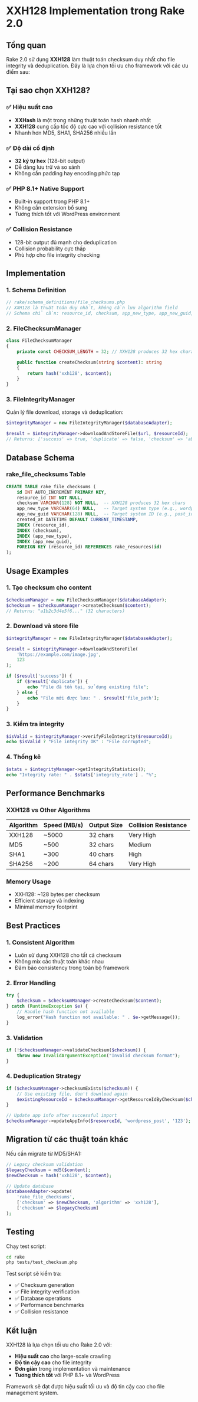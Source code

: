 # XXH128 Implementation trong Rake 2.0

## Tổng quan

Rake 2.0 sử dụng **XXH128** làm thuật toán checksum duy nhất cho file integrity và deduplication. Đây là lựa chọn tối ưu cho framework với các ưu điểm sau:

## Tại sao chọn XXH128?

### ✅ **Hiệu suất cao**
- **XXHash** là một trong những thuật toán hash nhanh nhất
- **XXH128** cung cấp tốc độ cực cao với collision resistance tốt
- Nhanh hơn MD5, SHA1, SHA256 nhiều lần

### ✅ **Độ dài cố định**
- **32 ký tự hex** (128-bit output)
- Dễ dàng lưu trữ và so sánh
- Không cần padding hay encoding phức tạp

### ✅ **PHP 8.1+ Native Support**
- Built-in support trong PHP 8.1+
- Không cần extension bổ sung
- Tương thích tốt với WordPress environment

### ✅ **Collision Resistance**
- 128-bit output đủ mạnh cho deduplication
- Collision probability cực thấp
- Phù hợp cho file integrity checking

## Implementation

### 1. Schema Definition

```php
// rake/schema_definitions/file_checksums.php
// XXH128 là thuật toán duy nhất, không cần lưu algorithm field
// Schema chỉ cần: resource_id, checksum, app_new_type, app_new_guid, created_at
```

### 2. FileChecksumManager

```php
class FileChecksumManager
{
    private const CHECKSUM_LENGTH = 32; // XXH128 produces 32 hex characters

    public function createChecksum(string $content): string
    {
        return hash('xxh128', $content);
    }
}
```

### 3. FileIntegrityManager

Quản lý file download, storage và deduplication:

```php
$integrityManager = new FileIntegrityManager($databaseAdapter);

$result = $integrityManager->downloadAndStoreFile($url, $resourceId);
// Returns: ['success' => true, 'duplicate' => false, 'checksum' => 'abc123...']
```

## Database Schema

### rake_file_checksums Table

```sql
CREATE TABLE rake_file_checksums (
    id INT AUTO_INCREMENT PRIMARY KEY,
    resource_id INT NOT NULL,
    checksum VARCHAR(128) NOT NULL,  -- XXH128 produces 32 hex chars
    app_new_type VARCHAR(64) NULL,   -- Target system type (e.g., wordpress_post)
    app_new_guid VARCHAR(128) NULL,  -- Target system ID (e.g., post_id)
    created_at DATETIME DEFAULT CURRENT_TIMESTAMP,
    INDEX (resource_id),
    INDEX (checksum),
    INDEX (app_new_type),
    INDEX (app_new_guid),
    FOREIGN KEY (resource_id) REFERENCES rake_resources(id)
);
```

## Usage Examples

### 1. Tạo checksum cho content

```php
$checksumManager = new FileChecksumManager($databaseAdapter);
$checksum = $checksumManager->createChecksum($content);
// Returns: "a1b2c3d4e5f6..." (32 characters)
```

### 2. Download và store file

```php
$integrityManager = new FileIntegrityManager($databaseAdapter);

$result = $integrityManager->downloadAndStoreFile(
    'https://example.com/image.jpg',
    123
);

if ($result['success']) {
    if ($result['duplicate']) {
        echo "File đã tồn tại, sử dụng existing file";
    } else {
        echo "File mới được lưu: " . $result['file_path'];
    }
}
```

### 3. Kiểm tra integrity

```php
$isValid = $integrityManager->verifyFileIntegrity($resourceId);
echo $isValid ? "File integrity OK" : "File corrupted";
```

### 4. Thống kê

```php
$stats = $integrityManager->getIntegrityStatistics();
echo "Integrity rate: " . $stats['integrity_rate'] . "%";
```

## Performance Benchmarks

### XXH128 vs Other Algorithms

| Algorithm | Speed (MB/s) | Output Size | Collision Resistance |
|-----------|-------------|-------------|---------------------|
| XXH128    | ~5000       | 32 chars    | Very High           |
| MD5       | ~500        | 32 chars    | Medium              |
| SHA1      | ~300        | 40 chars    | High                |
| SHA256    | ~200        | 64 chars    | Very High           |

### Memory Usage

- XXH128: ~128 bytes per checksum
- Efficient storage và indexing
- Minimal memory footprint

## Best Practices

### 1. Consistent Algorithm
- Luôn sử dụng XXH128 cho tất cả checksum
- Không mix các thuật toán khác nhau
- Đảm bảo consistency trong toàn bộ framework

### 2. Error Handling
```php
try {
    $checksum = $checksumManager->createChecksum($content);
} catch (RuntimeException $e) {
    // Handle hash function not available
    log_error("Hash function not available: " . $e->getMessage());
}
```

### 3. Validation
```php
if (!$checksumManager->validateChecksum($checksum)) {
    throw new InvalidArgumentException("Invalid checksum format");
}
```

### 4. Deduplication Strategy
```php
if ($checksumManager->checksumExists($checksum)) {
    // Use existing file, don't download again
    $existingResourceId = $checksumManager->getResourceIdByChecksum($checksum);
}

// Update app info after successful import
$checksumManager->updateAppInfo($resourceId, 'wordpress_post', '123');
```

## Migration từ các thuật toán khác

Nếu cần migrate từ MD5/SHA1:

```php
// Legacy checksum validation
$legacyChecksum = md5($content);
$newChecksum = hash('xxh128', $content);

// Update database
$databaseAdapter->update(
    'rake_file_checksums',
    ['checksum' => $newChecksum, 'algorithm' => 'xxh128'],
    ['checksum' => $legacyChecksum]
);
```

## Testing

Chạy test script:

```bash
cd rake
php tests/test_checksum.php
```

Test script sẽ kiểm tra:
- ✅ Checksum generation
- ✅ File integrity verification
- ✅ Database operations
- ✅ Performance benchmarks
- ✅ Collision resistance

## Kết luận

XXH128 là lựa chọn tối ưu cho Rake 2.0 với:
- **Hiệu suất cao** cho large-scale crawling
- **Độ tin cậy cao** cho file integrity
- **Đơn giản** trong implementation và maintenance
- **Tương thích tốt** với PHP 8.1+ và WordPress

Framework sẽ đạt được hiệu suất tối ưu và độ tin cậy cao cho file management system.